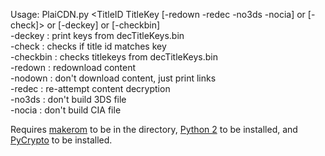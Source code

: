 Usage: PlaiCDN.py \<TitleID TitleKey [-redown -redec -no3ds -nocia] or [-check]\> or [-deckey] or [-checkbin]    
\-deckey   : print keys from decTitleKeys.bin    
\-check    : checks if title id matches key    
\-checkbin : checks titlekeys from decTitleKeys.bin    
\-redown   : redownload content    
\-nodown   : don't download content, just print links    
\-redec    : re-attempt content decryption    
\-no3ds    : don't build 3DS file    
\-nocia    : don't build CIA file    

Requires [makerom](https://github.com/profi200/Project_CTR/releases) to be in the directory, [Python 2](https://www.python.org/downloads/) to be installed, and [PyCrypto](https://pypi.python.org/pypi/pycrypto) to be installed.
